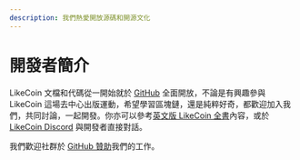 ```yaml
---
description: 我們熱愛開放源碼和開源文化
---
```


# 開發者簡介

LikeCoin 文檔和代碼從一開始就於 [GitHub](https://github.com/likecoin) 全面開放，不論是有興趣參與 LikeCoin 這場去中心出版運動，希望學習區塊鏈，還是純粹好奇，都歡迎加入我們，共同討論，一起開發。你亦可以參考[英文版 LikeCoin 全書](https://app.gitbook.com/o/-LL4mdaUaSAFWedMLtcC/s/-LL4mdaVjNgL6A1--PV0-1972196547/)內容，或於 [LikeCoin Discord](https://discord.com/invite/W4DQ6peZZZ) 與開發者直接對話。

我們歡迎社群於 [GitHub 贊助](https://github.com/sponsors/likecoin)我們的工作。
